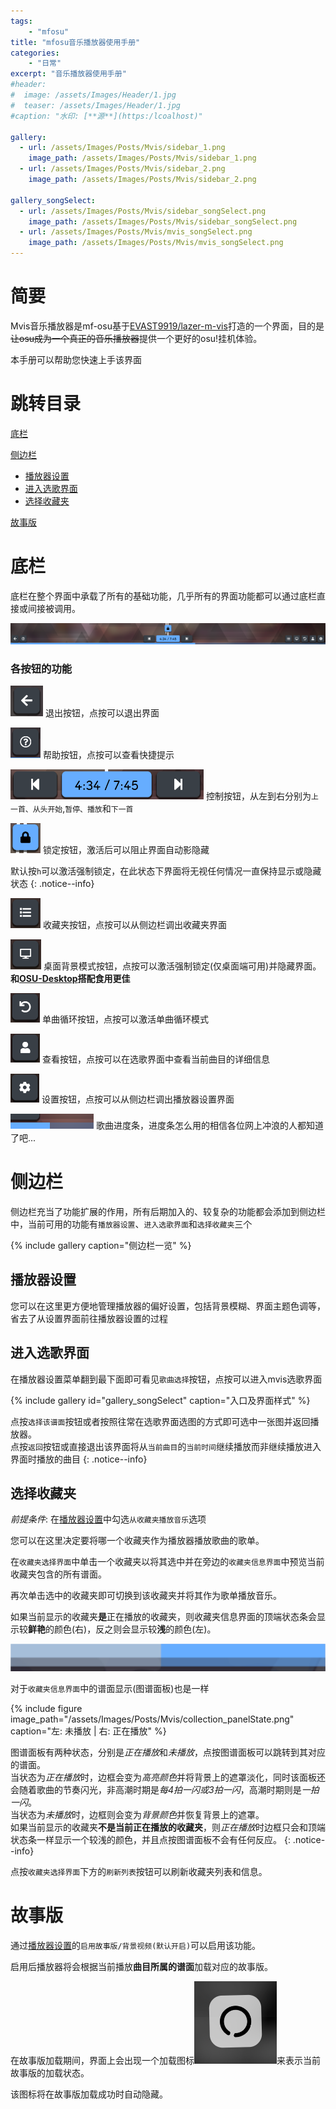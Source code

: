 ```yaml
---
tags:
    - "mfosu"
title: "mfosu音乐播放器使用手册"
categories:
    - "日常"
excerpt: "音乐播放器使用手册"
#header:
#  image: /assets/Images/Header/1.jpg
#  teaser: /assets/Images/Header/1.jpg
#caption: "水印: [**源**](https:/lcoalhost)"

gallery:
  - url: /assets/Images/Posts/Mvis/sidebar_1.png
    image_path: /assets/Images/Posts/Mvis/sidebar_1.png
  - url: /assets/Images/Posts/Mvis/sidebar_2.png
    image_path: /assets/Images/Posts/Mvis/sidebar_2.png

gallery_songSelect:
  - url: /assets/Images/Posts/Mvis/sidebar_songSelect.png
    image_path: /assets/Images/Posts/Mvis/sidebar_songSelect.png
  - url: /assets/Images/Posts/Mvis/mvis_songSelect.png
    image_path: /assets/Images/Posts/Mvis/mvis_songSelect.png
---
```


# 简要
Mvis音乐播放器是mf-osu基于[EVAST9919/lazer-m-vis](https://github.com/EVAST9919/lazer-m-vis)打造的一个界面，目的是~~让osu成为一个真正的音乐播放器~~提供一个更好的osu!挂机体验。

本手册可以帮助您快速上手该界面

# 跳转目录

[底栏](#底栏)

[侧边栏](#侧边栏)
- [播放器设置](#播放器设置)
- [进入选歌界面](#进入选歌界面)
- [选择收藏夹](#选择收藏夹)

[故事版](#故事版)


# 底栏
底栏在整个界面中承载了所有的基础功能，几乎所有的界面功能都可以通过底栏直接或间接被调用。

![bottomBar](/assets/Images/Posts/Mvis/bottomBar.png)

### 各按钮的功能

![bb_exit](/assets/Images/Posts/Mvis/bb_exit.png)
退出按钮，点按可以退出界面

![bb_help](/assets/Images/Posts/Mvis/bb_help.png)
帮助按钮，点按可以查看快捷提示

![bb_control](/assets/Images/Posts/Mvis/bb_control.png)
控制按钮，从左到右分别为`上一首、从头开始`,`暂停、播放`和`下一首`

![bb_lock](/assets/Images/Posts/Mvis/bb_lock.png)
锁定按钮，激活后可以阻止界面自动影隐藏

默认按`h`可以激活强制锁定，在此状态下界面将无视任何情况一直保持显示或隐藏状态
{: .notice--info}

![bb_collection](/assets/Images/Posts/Mvis/bb_collection.png)
收藏夹按钮，点按可以从侧边栏调出收藏夹界面

![bb_bgmode](/assets/Images/Posts/Mvis/bb_bgmode.png)
桌面背景模式按钮，点按可以激活强制锁定(仅桌面端可用)并隐藏界面。**和[OSU-Desktop](https://github.com/TGSAN/OSU-Desktop)搭配食用更佳**

![bb_loop](/assets/Images/Posts/Mvis/bb_loop.png)
单曲循环按钮，点按可以激活单曲循环模式

![bb_invokeSolo](/assets/Images/Posts/Mvis/bb_invokeSolo.png)
查看按钮，点按可以在选歌界面中查看当前曲目的详细信息

![bb_settings](/assets/Images/Posts/Mvis/bb_settings.png)
设置按钮，点按可以从侧边栏调出播放器设置界面

![bb_progress](/assets/Images/Posts/Mvis/bb_progress.png)
歌曲进度条，进度条怎么用的相信各位网上冲浪的人都知道了吧...

# 侧边栏
侧边栏充当了功能扩展的作用，所有后期加入的、较复杂的功能都会添加到侧边栏中，当前可用的功能有`播放器设置`、`进入选歌界面`和`选择收藏夹`三个

{% include gallery caption="侧边栏一览" %}

## 播放器设置
您可以在这里更方便地管理播放器的偏好设置，包括背景模糊、界面主题色调等，省去了从设置界面前往播放器设置的过程<br>

## 进入选歌界面
在播放器设置菜单翻到最下面即可看见`歌曲选择`按钮，点按可以进入mvis选歌界面

{% include gallery  id="gallery_songSelect" caption="入口及界面样式" %}

点按`选择该谱面`按钮或者按照往常在选歌界面选图的方式即可选中一张图并返回播放器。<br>
点按`返回`按钮或直接退出该界面将从`当前曲目`的`当前时间`继续播放而非继续播放进入界面时播放的曲目
{: .notice--info}

## 选择收藏夹
*前提条件*: 在[播放器设置](#播放器设置)中勾选`从收藏夹播放音乐`选项

您可以在这里决定要将哪一个收藏夹作为播放器播放歌曲的歌单。

在`收藏夹选择界面`中单击一个收藏夹以将其选中并在旁边的`收藏夹信息界面`中预览当前收藏夹包含的所有谱面。

再次单击选中的收藏夹即可切换到该收藏夹并将其作为歌单播放音乐。

如果当前显示的收藏夹**是**正在播放的收藏夹，则收藏夹信息界面的顶端状态条会显示较**鲜艳**的颜色(右)，反之则会显示较**浅**的颜色(左)。

![collection_state](/assets/Images/Posts/Mvis/collection_state.png)

对于`收藏夹信息界面`中的谱面显示(图谱面板)也是一样

{% include figure image_path="/assets/Images/Posts/Mvis/collection_panelState.png" caption="左: 未播放 | 右: 正在播放" %}

图谱面板有两种状态，分别是*正在播放*和*未播放*，点按图谱面板可以跳转到其对应的谱面。<br>
当状态为*正在播放*时，边框会变为*高亮颜色*并将背景上的遮罩淡化，同时该面板还会随着歌曲的节奏闪光，非高潮时期是*每4拍一闪或3拍一闪*，高潮时期则是*一拍一闪*。<br>
当状态为*未播放*时，边框则会变为*背景颜色*并恢复背景上的遮罩。<br>
如果当前显示的收藏夹**不是当前正在播放的收藏夹**，则*正在播放*时边框只会和顶端状态条一样显示一个较浅的颜色，并且点按图谱面板不会有任何反应。
{: .notice--info}

点按`收藏夹选择界面`下方的`刷新列表`按钮可以刷新收藏夹列表和信息。

# 故事版
通过[播放器设置](#播放器设置)的`启用故事版/背景视频(默认开启)`可以启用该功能。

启用后播放器将会根据当前播放**曲目所属的谱面**加载对应的故事版。

在故事版加载期间，界面上会出现一个加载图标![loadingSpinner](/assets/Images/Posts/Mvis/loadingSpinner.png)来表示当前故事版的加载状态。

该图标将在故事版加载成功时自动隐藏。